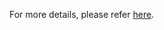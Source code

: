 For more details, please refer [here](https://docs.google.com/document/d/1FIWuh3HwQiYr4ERJNCvTe06bEl19KclHa-jP0BVnljY/).

